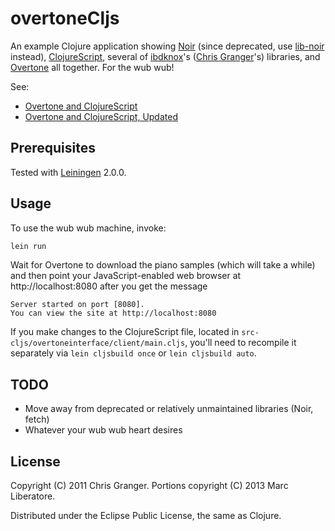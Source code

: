 # overtoneCljs

An example Clojure application showing [Noir] (since deprecated, use [lib-noir] instead), [ClojureScript], several of [ibdknox]'s ([Chris Granger]'s) libraries, and [Overtone] all together. For the wub wub!

See: 
- [Overtone and ClojureScript]
- [Overtone and ClojureScript, Updated]

[Noir]:https://github.com/noir-clojure/noir
[lib-noir]:https://github.com/noir-clojure/noir-cljs
[ClojureScript]:https://github.com/clojure/clojurescript
[ibdknox]:https://github.com/ibdknox
[Chris Granger]:http://www.chris-granger.com/
[Overtone]:http://overtone.github.com/
[Overtone and ClojureScript]:http://www.chris-granger.com/2012/02/20/overtone-and-clojurescript
[Overtone and ClojureScript, Updated]:http://people.cs.umass.edu/~liberato/blog/2013/02/01/overtone-and-clojurescript-updated/

## Prerequisites

Tested with [Leiningen] 2.0.0.

[Leiningen]:https://github.com/technomancy/leiningen

## Usage

To use the wub wub machine, invoke:

```bash
lein run
```

Wait for Overtone to download the piano samples (which will take a while) and then point your JavaScript-enabled web browser at http://localhost:8080 after you get the message

    Server started on port [8080].
    You can view the site at http://localhost:8080

If you make changes to the ClojureScript file, located in `src-cljs/overtoneinterface/client/main.cljs`, you'll need to recompile it separately via `lein cljsbuild once` or `lein cljsbuild auto`. 

## TODO

- Move away from deprecated or relatively unmaintained libraries (Noir, fetch)
- Whatever your wub wub heart desires

## License

Copyright (C) 2011 Chris Granger.
Portions copyright (C) 2013 Marc Liberatore.

Distributed under the Eclipse Public License, the same as Clojure.

